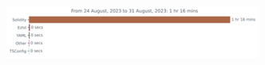<img
  src="https://github.com/okhaimie-dev/okhaimie-dev/blob/main/images/stat.svg"
  alt="My Coding Stats"
/>
